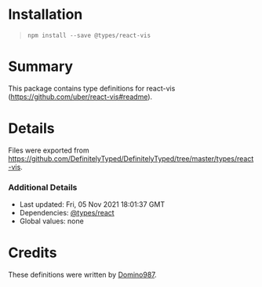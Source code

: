# Installation
> `npm install --save @types/react-vis`

# Summary
This package contains type definitions for react-vis (https://github.com/uber/react-vis#readme).

# Details
Files were exported from https://github.com/DefinitelyTyped/DefinitelyTyped/tree/master/types/react-vis.

### Additional Details
 * Last updated: Fri, 05 Nov 2021 18:01:37 GMT
 * Dependencies: [@types/react](https://npmjs.com/package/@types/react)
 * Global values: none

# Credits
These definitions were written by [Domino987](https://github.com/Domino987).
